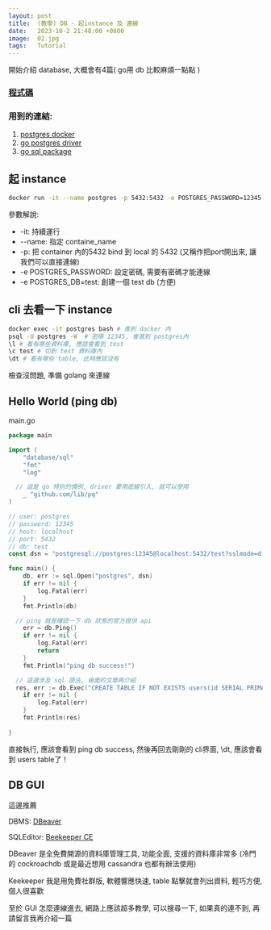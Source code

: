 ```yaml
---
layout: post
title:  (教學) DB - 起instance 及 連線
date:   2023-10-2 21:48:00 +0800
image:  02.jpg
tags:   Tutorial
---
```


開始介紹 database, 大概會有4篇( go用 db 比較麻煩一點點 )

### [程式碼](https://github.com/cbot918/ithelp/blob/main/go-junior-30/db/connect-instance/main.go)

### 用到的連結:
1. [postgres docker](https://hub.docker.com/_/postgres)
2. [go postgres driver](https://github.com/lib/pq)
3. [go sql package](https://pkg.go.dev/database/sql)

## 起 instance
```bash
docker run -it --name postgres -p 5432:5432 -e POSTGRES_PASSWORD=12345 -e POSTGRES_DB=test postgres
```
參數解說:
- -it: 持續運行
- --name: 指定 containe_name
- -p: 把 container 內的5432 bind 到 local 的 5432 (又稱作把port開出來, 讓我們可以直接連線)
- -e POSTGRES_PASSWORD:  設定密碼, 需要有密碼才能連線
- -e POSTGRES_DB=test: 創建一個 test db (方便)

## cli 去看一下 instance
```bash
docker exec -it postgres bash # 進到 docker 內
psql -U postgres -W  # 密碼 12345, 會進到 postgres內
\l # 看有哪些資料庫, 應該會看到 test
\c test # 切到 test 資料庫內
\dt # 看有哪些 table, 此時應該沒有
```
檢查沒問題, 準備 golang 來連線

## Hello World (ping db)
main.go
```go
package main

import (
	"database/sql"
	"fmt"
	"log"

  // 這是 go 特別的慣例, driver 要用底線引入, 就可以使用
	_ "github.com/lib/pq"
)

// user: postgres
// password: 12345
// host: localhost
// port: 5432
// db: test
const dsn = "postgresql://postgres:12345@localhost:5432/test?sslmode=disable"

func main() {
	db, err := sql.Open("postgres", dsn)
	if err != nil {
		log.Fatal(err)
	}
	fmt.Println(db)

  // ping 就是確認一下 db 狀態的官方提供 api
	err = db.Ping()
	if err != nil {
		log.Fatal(err)
		return
	}
	fmt.Println("ping db success!")

  // 這邊涉及 sql 語法, 後面的文章再介紹
  res, err := db.Exec("CREATE TABLE IF NOT EXISTS users(id SERIAL PRIMARY KEY, email text, password text)")
	if err != nil {
		log.Fatal(err)
	}
	fmt.Println(res)
  
}

```
直接執行, 應該會看到 ping db success,  然後再回去剛剛的 cli界面, \dt,  應該會看到 users table了！

## DB GUI

這邊推薦 

DBMS: [DBeaver](https://dbeaver.io/download/) 

SQLEditor: [Beekeeper CE](https://github.com/beekeeper-studio/beekeeper-studio)

DBeaver 是全免費開源的資料庫管理工具, 功能全面, 支援的資料庫非常多 (冷門的 cockroachdb 或是最近想用 cassandra 也都有辦法使用)

Keekeeper 我是用免費社群版, 軟體響應快速, table 點擊就會列出資料, 輕巧方便, 個人很喜歡

至於 GUI 怎麼連線進去, 網路上應該超多教學, 可以搜尋一下, 如果真的連不到, 再請留言我再介紹一篇